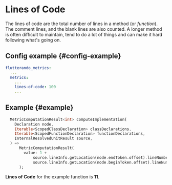 # Lines of Code

The lines of code are the total number of lines in a method (or _function_). The comment lines, and the blank lines are also counted. A longer method is often difficult to maintain, tend to do a lot of things and can make it hard following what's going on.

## Config example {#config-example}

```yaml
flutterando_metrics:
  ...
  metrics:
    ...
    lines-of-code: 100
    ...
```

## Example {#example}

```dart
  MetricComputationResult<int> computeImplementation(
    Declaration node,
    Iterable<ScopedClassDeclaration> classDeclarations,
    Iterable<ScopedFunctionDeclaration> functionDeclarations,
    InternalResolvedUnitResult source,
  ) =>
      MetricComputationResult(
        value: 1 +
            source.lineInfo.getLocation(node.endToken.offset).lineNumber -
            source.lineInfo.getLocation(node.beginToken.offset).lineNumber,
      );
```

**Lines of Code** for the example function is **11**.
